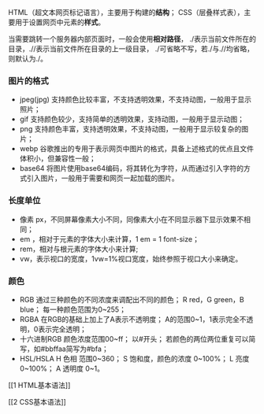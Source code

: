 HTML（超文本网页标记语言），主要用于构建的**结构**；
CSS（层叠样式表），主要用于设置网页中元素的**样式**。

当需要跳转一个服务器内部页面时，一般会使用**相对路径**，
./表示当前文件所在的目录，.//表示当前文件所在目录的上一级目录，
./可省略不写，若./与.//均省略，则默认为./。

### 图片的格式
- jpeg(jpg) 支持颜色比较丰富，不支持透明效果，不支持动图，一般用于显示照片；
- gif 支持颜色较少，支持简单的透明效果，支持动图，一般用于显示动图；
- png 支持颜色丰富，支持透明效果，不支持动图，一般用于显示较复杂的图片；
- webp 谷歌推出的专用于表示网页中图片的格式，具备上述格式的优点且文件体积小，但兼容性一般；
- base64 将图片使用base64编码，将其转化为字符，从而通过引入字符的方式引入图片，一般用于需要和网页一起加载的图片。


### 长度单位
- 像素 px，不同屏幕像素大小不同，同像素大小在不同显示器下显示效果不相同；
- em ，相对于元素的字体大小来计算，1 em = 1 font-size；
- rem，相对与根元素的字体大小来计算;
- vw，表示视口的宽度，1vw=1%视口宽度，始终参照于视口大小来确定。


### 颜色
- RGB
通过三种颜色的不同浓度来调配出不同的颜色；
R red，G green，B blue；
每一种颜色范围为0~255；
- RGBA
在RGB的基础上加上了A表示不透明度；
A的范围0~1，1表示完全不透明，0表示完全透明；
- 十六进制RGB
颜色浓度范围00~ff；
以#开头；
若颜色的两位两位重复可以简写，如#bbffaa简写为#bfa；
- HSL/HSLA
H 色相 范围0~360；
S 饱和度，颜色的浓度 0~100%；
L 亮度 0~100%；
A 透明度 0~1。

[[1 HTML基本语法]]

[[2 CSS基本语法]]



  
 
